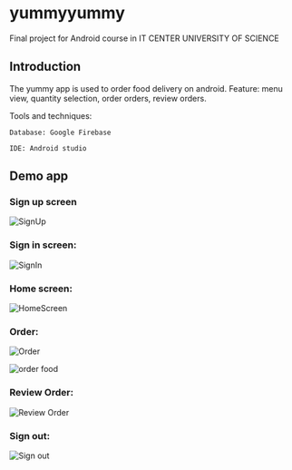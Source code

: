 # yummyyummy
Final project for Android course in IT CENTER UNIVERSITY OF SCIENCE
## Introduction
The yummy app is used to order food delivery on android.
Feature: menu view, quantity selection, order orders, review orders.

Tools and techniques: 

	Database: Google Firebase
  
	IDE: Android studio

## Demo app

### Sign up screen

![SignUp](https://user-images.githubusercontent.com/43350564/66252830-6ce59880-e78a-11e9-84c0-a6ff9ae8cb24.gif)


### Sign in screen:

![SignIn](https://user-images.githubusercontent.com/43350564/66252838-838bef80-e78a-11e9-91ab-76553ba5c88f.gif)

### Home screen:

![HomeScreen](https://user-images.githubusercontent.com/43350564/66252847-9d2d3700-e78a-11e9-91ee-45cfe4a67f2a.gif)

### Order:
![Order](https://user-images.githubusercontent.com/43350564/66252857-bafa9c00-e78a-11e9-839f-d855aa88bcad.gif)

![order food](https://user-images.githubusercontent.com/43350564/66252860-bdf58c80-e78a-11e9-90a4-593236f820d8.gif)

### Review Order:

![Review Order](https://user-images.githubusercontent.com/43350564/66252861-bf26b980-e78a-11e9-9f5b-6236e67d174a.gif)

### Sign out:

![Sign out](https://user-images.githubusercontent.com/43350564/66252862-c0f07d00-e78a-11e9-92ce-dace57a7ecb3.gif)

